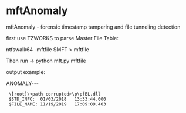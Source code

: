 mftAnomaly
================

mftAnomaly - forensic timestamp tampering and file tunneling detection

first use TZWORKS to parse Master File Table: 

ntfswalk64 -mftfile $MFT > mftfile

Then run -> python mft.py mftfile

output example:

ANOMALY---

     \[root]\<path corrupted>\p\pfBL.dll
     $STD_INFO:  01/03/2018   13:33:44.000 
     $FILE_NAME: 11/19/2019   17:09:09.403
